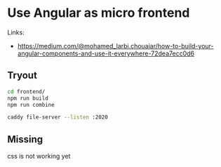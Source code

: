 # Use Angular as micro frontend

Links:
- https://medium.com/@mohamed_larbi.chouaiar/how-to-build-your-angular-components-and-use-it-everywhere-72dea7ecc0d6


## Tryout

```sh
cd frontend/
npm run build
npm run combine
```

```sh
caddy file-server --listen :2020
```

## Missing

css is not working yet